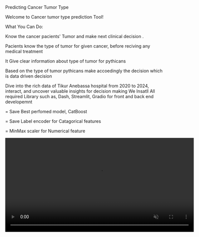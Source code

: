 Predicting Cancer Tumor Type

Welcome to Cancer tumor type prediction Tool!

What You Can Do:

Know the cancer pacients' Tumor and make next clinical decision .

Pacients know the type of tumor for given cancer, before reciving any medical treatment

It Give clear information about type of tumor for pythicans

Based on the type of tumor pythicans make accoedingly the decision which is data driven decision

Dive into the rich data of Tikur Anebassa hospital from 2020 to 2024, interact, and uncover valuable insights for decision making
We Insatll All required Library such as, Dash, Streamlit, Gradio for front and back end developemnt 

= Save Best perfomed model, CatBoost

= Save Label encoder for Catagorical features 

= MinMax scaler for Numerical feature 




<video width="600" autoplay muted loop>
  <source src="https://github.com/dawitemu1/Cancer-tumor-type-prediction-and-XAI-and-Deploy-model/blob/main/bandicam%202024-10-23%2010-19-44-548.mp4" type="video/mp4">
  Your browser does not support the video tag.
</video>
